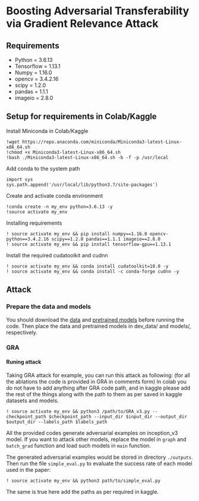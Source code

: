# Boosting Adversarial Transferability via Gradient Relevance Attack 

## Requirements

+ Python = 3.6.13
+ Tensorflow = 1.13.1
+ Numpy = 1.16.0
+ opencv = 3.4.2.16
+ scipy = 1.2.0
+ pandas =  1.1.1
+ imageio = 2.8.0

## Setup for requirements in Colab/Kaggle

Install Miniconda in Colab/Kaggle
```
!wget https://repo.anaconda.com/miniconda/Miniconda3-latest-Linux-x86_64.sh
!chmod +x Miniconda3-latest-Linux-x86_64.sh
!bash ./Miniconda3-latest-Linux-x86_64.sh -b -f -p /usr/local 
```

Add conda to the system path
```
import sys
sys.path.append('/usr/local/lib/python3.7/site-packages')
```
Create and activate conda environment
```
!conda create -n my_env python=3.6.13 -y
!source activate my_env
```
Installing requirements
```
! source activate my_env && pip install numpy==1.16.0 opencv-python==3.4.2.16 scipy==1.2.0 pandas==1.1.1 imageio==2.8.0
! source activate my_env && pip install tensorflow-gpu==1.13.1
```
Install the required cudatoolkit and cudnn
```
! source activate my_env && conda install cudatoolkit=10.0 -y
! source activate my_env && conda install -c conda-forge cudnn -y
```

## Attack

### Prepare the data and models

You should download the [data](https://drive.google.com/drive/folders/1CfobY6i8BfqfWPHL31FKFDipNjqWwAhS) and [pretrained models](https://drive.google.com/drive/folders/10cFNVEhLpCatwECA6SPB-2g0q5zZyfaw) before running the code. Then place the data and pretrained models in dev_data/ and models/, respectively.

### GRA

#### Runing attack

Taking GRA attack for example, you can run this attack as following: (for all the ablations the code is provided in GRA in comments form)
In colab you do not have to add anything after GRA code path, and in kaggle please add the rest of the things along with the path to them as per saved in kaggle datasets and models.
```
! source activate my_env && python3 /path/to/GRA_v3.py --checkpoint_path $checkpoint_path --input_dir $input_dir --output_dir $output_dir --labels_path $labels_path
```

All the provided codes generate adversarial examples on inception_v3 model. If you want to attack other models, replace the model in `graph` and `batch_grad` function and load such models in `main` function.

The generated adversarial examples would be stored in directory `./outputs`. Then run the file `simple_eval.py` to evaluate the success rate of each model used in the paper:

```
! source activate my_env && python3 path/to/simple_eval.py
```
The same is true here add the paths as per required in kaggle.
#### 



